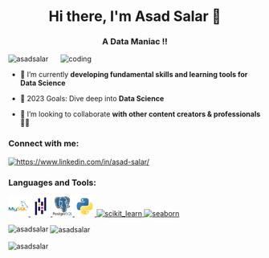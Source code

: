 
<h1 align="center">Hi there, I'm Asad Salar 👋</h1>
<h3 align="center">A Data Maniac !!</h3>

<img align = "right" alt = "coding" width = "400" src = "https://cdn.dribbble.com/users/926537/screenshots/4502924/python-2.gif">

<p align="left"> <img src="https://komarev.com/ghpvc/?username=asadsalar&label=Profile%20views&color=0e75b6&style=flat" alt="asadsalar" /> </p>

- 🔭 I’m currently **developing fundamental skills and learning tools for Data Science**

- 🥅 2023 Goals: Dive deep into **Data Science**

- 👯 I’m looking to collaborate **with other content creators & professionals🤝🏻**

<h3 align="left">Connect with me:</h3>
<p align="left">
<a href="https://www.linkedin.com/in/asad-salar/" target="blank"><img align="center" src="https://raw.githubusercontent.com/rahuldkjain/github-profile-readme-generator/master/src/images/icons/Social/linked-in-alt.svg" alt="https://www.linkedin.com/in/asad-salar/" height="30" width="40" /></a>
</p>

<h3 align="left">Languages and Tools:</h3>
<p align="left"> <a href="https://www.mysql.com/" target="_blank" rel="noreferrer"> <img src="https://raw.githubusercontent.com/devicons/devicon/master/icons/mysql/mysql-original-wordmark.svg" alt="mysql" width="40" height="40"/> </a> <a href="https://pandas.pydata.org/" target="_blank" rel="noreferrer"> <img src="https://raw.githubusercontent.com/devicons/devicon/2ae2a900d2f041da66e950e4d48052658d850630/icons/pandas/pandas-original.svg" alt="pandas" width="40" height="40"/> </a> <a href="https://www.postgresql.org" target="_blank" rel="noreferrer"> <img src="https://raw.githubusercontent.com/devicons/devicon/master/icons/postgresql/postgresql-original-wordmark.svg" alt="postgresql" width="40" height="40"/> </a> <a href="https://www.python.org" target="_blank" rel="noreferrer"> <img src="https://raw.githubusercontent.com/devicons/devicon/master/icons/python/python-original.svg" alt="python" width="40" height="40"/> </a> <a href="https://scikit-learn.org/" target="_blank" rel="noreferrer"> <img src="https://upload.wikimedia.org/wikipedia/commons/0/05/Scikit_learn_logo_small.svg" alt="scikit_learn" width="40" height="40"/> </a> <a href="https://seaborn.pydata.org/" target="_blank" rel="noreferrer"> <img src="https://seaborn.pydata.org/_images/logo-mark-lightbg.svg" alt="seaborn" width="40" height="40"/> </a> </p>

<p><img align="left" src="https://github-readme-stats.vercel.app/api/top-langs?username=asadsalar&show_icons=true&locale=en&layout=compact" alt="asadsalar" /></p>

<p>&nbsp;<img align="center" src="https://github-readme-stats.vercel.app/api?username=asadsalar&show_icons=true&locale=en" alt="asadsalar" /></p>

<p><img align="center" src="https://github-readme-streak-stats.herokuapp.com/?user=asadsalar&" alt="asadsalar" /></p>
